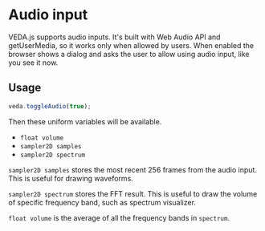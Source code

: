 # Audio input

VEDA.js supports audio inputs.
It's built with Web Audio API and getUserMedia, so it works only when allowed by users.
When enabled the browser shows a dialog and asks the user to allow using audio input, like you see it now.


## Usage

```js
veda.toggleAudio(true);
```

Then these uniform variables will be available.

- `float volume`
- `sampler2D samples`
- `sampler2D spectrum`

`sampler2D samples` stores the most recent 256 frames from the audio input.
This is useful for drawing waveforms.

`sampler2D spectrum` stores the FFT result.
This is useful to draw the volume of specific frequency band, such as spectrum visualizer.

`float volume` is the average of all the frequency bands in `spectrum`.
